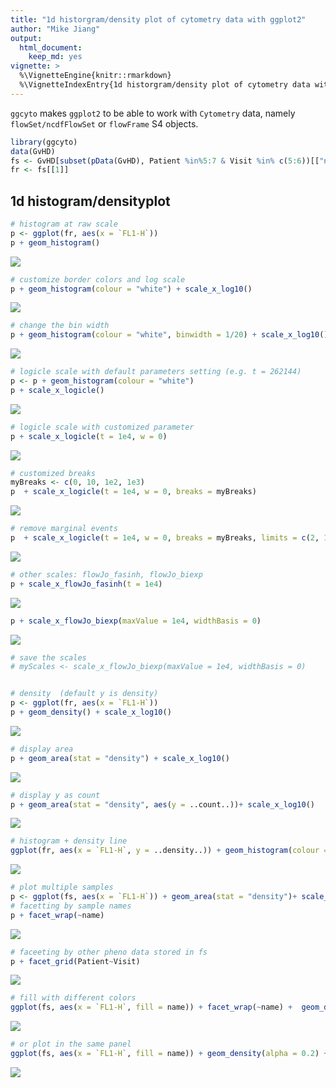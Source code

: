 ```yaml
---
title: "1d historgram/density plot of cytometry data with ggplot2"
author: "Mike Jiang"
output:
  html_document:
    keep_md: yes
vignette: >    
  %\VignetteEngine{knitr::rmarkdown}
  %\VignetteIndexEntry{1d historgram/density plot of cytometry data with ggplot2}        
---
```




`ggcyto` makes `ggplot2` to be able to work with `Cytometry` data, namely `flowSet/ncdfFlowSet` or `flowFrame` S4 objects.



```r
library(ggcyto)
data(GvHD)
fs <- GvHD[subset(pData(GvHD), Patient %in%5:7 & Visit %in% c(5:6))[["name"]]]
fr <- fs[[1]]
```

## 1d histogram/densityplot

```r
# histogram at raw scale
p <- ggplot(fr, aes(x = `FL1-H`)) 
p + geom_histogram() 
```

![](ggplot.flowSet.1d_files/figure-html/unnamed-chunk-3-1.svg)<!-- -->

```r
# customize border colors and log scale 
p + geom_histogram(colour = "white") + scale_x_log10()
```

![](ggplot.flowSet.1d_files/figure-html/unnamed-chunk-3-2.svg)<!-- -->

```r
# change the bin width
p + geom_histogram(colour = "white", binwidth = 1/20) + scale_x_log10()
```

![](ggplot.flowSet.1d_files/figure-html/unnamed-chunk-3-3.svg)<!-- -->

```r
# logicle scale with default parameters setting (e.g. t = 262144)
p <- p + geom_histogram(colour = "white")
p + scale_x_logicle()
```

![](ggplot.flowSet.1d_files/figure-html/unnamed-chunk-3-4.svg)<!-- -->

```r
# logicle scale with customized parameter
p + scale_x_logicle(t = 1e4, w = 0)
```

![](ggplot.flowSet.1d_files/figure-html/unnamed-chunk-3-5.svg)<!-- -->

```r
# customized breaks
myBreaks <- c(0, 10, 1e2, 1e3)
p  + scale_x_logicle(t = 1e4, w = 0, breaks = myBreaks)
```

![](ggplot.flowSet.1d_files/figure-html/unnamed-chunk-3-6.svg)<!-- -->

```r
# remove marginal events
p  + scale_x_logicle(t = 1e4, w = 0, breaks = myBreaks, limits = c(2, 1e4))
```

![](ggplot.flowSet.1d_files/figure-html/unnamed-chunk-3-7.svg)<!-- -->

```r
# other scales: flowJo_fasinh, flowJo_biexp
p + scale_x_flowJo_fasinh(t = 1e4)
```

![](ggplot.flowSet.1d_files/figure-html/unnamed-chunk-3-8.svg)<!-- -->

```r
p + scale_x_flowJo_biexp(maxValue = 1e4, widthBasis = 0)
```

![](ggplot.flowSet.1d_files/figure-html/unnamed-chunk-3-9.svg)<!-- -->

```r
# save the scales
# myScales <- scale_x_flowJo_biexp(maxValue = 1e4, widthBasis = 0)


# density  (default y is density)
p <- ggplot(fr, aes(x = `FL1-H`)) 
p + geom_density() + scale_x_log10()
```

![](ggplot.flowSet.1d_files/figure-html/unnamed-chunk-3-10.svg)<!-- -->

```r
# display area
p + geom_area(stat = "density") + scale_x_log10()
```

![](ggplot.flowSet.1d_files/figure-html/unnamed-chunk-3-11.svg)<!-- -->

```r
# display y as count
p + geom_area(stat = "density", aes(y = ..count..))+ scale_x_log10()
```

![](ggplot.flowSet.1d_files/figure-html/unnamed-chunk-3-12.svg)<!-- -->

```r
# histogram + density line
ggplot(fr, aes(x = `FL1-H`, y = ..density..)) + geom_histogram(colour = "white") + geom_density(color = "red") + scale_x_log10()
```

![](ggplot.flowSet.1d_files/figure-html/unnamed-chunk-3-13.svg)<!-- -->

```r
# plot multiple samples
p <- ggplot(fs, aes(x = `FL1-H`)) + geom_area(stat = "density")+ scale_x_log10()
# facetting by sample names
p + facet_wrap(~name) 
```

![](ggplot.flowSet.1d_files/figure-html/unnamed-chunk-3-14.svg)<!-- -->

```r
# faceeting by other pheno data stored in fs
p + facet_grid(Patient~Visit)
```

![](ggplot.flowSet.1d_files/figure-html/unnamed-chunk-3-15.svg)<!-- -->

```r
# fill with different colors
ggplot(fs, aes(x = `FL1-H`, fill = name)) + facet_wrap(~name) +  geom_density(alpha = 0.2)+ scale_x_log10()
```

![](ggplot.flowSet.1d_files/figure-html/unnamed-chunk-3-16.svg)<!-- -->

```r
# or plot in the same panel
ggplot(fs, aes(x = `FL1-H`, fill = name)) + geom_density(alpha = 0.2) + scale_x_log10()
```

![](ggplot.flowSet.1d_files/figure-html/unnamed-chunk-3-17.svg)<!-- -->

